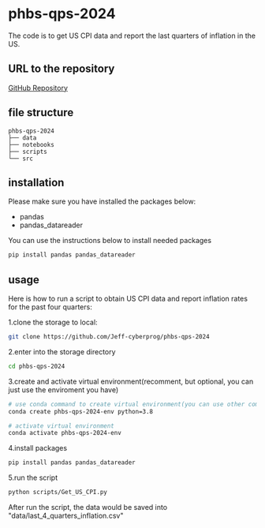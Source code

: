# phbs-qps-2024
The code is to get US CPI data and report the last quarters of inflation in the US.

## URL to the repository
[GitHub Repository](https://github.com/Jeff-cyberprog/phbs-qps-2024)

## file structure
```
phbs-qps-2024
├── data
├── notebooks
├── scripts
└── src
```

## installation
Please make sure you have installed the packages below:

- pandas
- pandas\_datareader

You can use the instructions below to install needed packages

```bash
pip install pandas pandas_datareader
```

## usage
Here is how to run a script to obtain US CPI data and report inflation rates for the past four quarters:

1.clone the storage to local:
``` bash
git clone https://github.com/Jeff-cyberprog/phbs-qps-2024
```

2.enter into the storage directory
```bash
cd phbs-qps-2024
```


3.create and activate virtual environment(recomment, but optional, you can just use the enviroment you have)
```bash
# use conda command to create virtual environment(you can use other command)
conda create phbs-qps-2024-env python=3.8

# activate virtual environment
conda activate phbs-qps-2024-env
```


4.install packages
```bash
pip install pandas pandas_datareader
```

5.run the script
```bash
python scripts/Get_US_CPI.py
```

After run the script, the data would be saved into "data/last\_4\_quarters\_inflation.csv"
